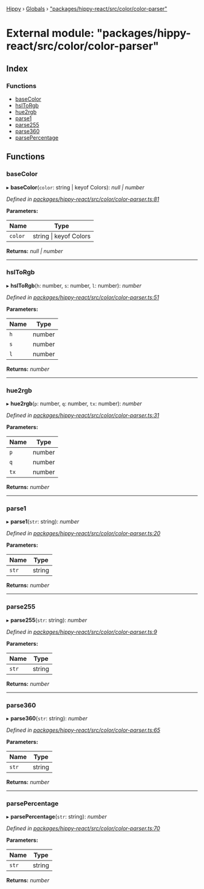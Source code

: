 [Hippy](../README.md) › [Globals](../globals.md) › ["packages/hippy-react/src/color/color-parser"](_packages_hippy_react_src_color_color_parser_.md)

# External module: "packages/hippy-react/src/color/color-parser"

## Index

### Functions

* [baseColor](_packages_hippy_react_src_color_color_parser_.md#basecolor)
* [hslToRgb](_packages_hippy_react_src_color_color_parser_.md#hsltorgb)
* [hue2rgb](_packages_hippy_react_src_color_color_parser_.md#hue2rgb)
* [parse1](_packages_hippy_react_src_color_color_parser_.md#parse1)
* [parse255](_packages_hippy_react_src_color_color_parser_.md#parse255)
* [parse360](_packages_hippy_react_src_color_color_parser_.md#parse360)
* [parsePercentage](_packages_hippy_react_src_color_color_parser_.md#parsepercentage)

## Functions

###  baseColor

▸ **baseColor**(`color`: string | keyof Colors): *null | number*

*Defined in [packages/hippy-react/src/color/color-parser.ts:81](https://github.com/jeromehan/Hippy/blob/6216275/packages/hippy-react/src/color/color-parser.ts#L81)*

**Parameters:**

Name | Type |
------ | ------ |
`color` | string &#124; keyof Colors |

**Returns:** *null | number*

___

###  hslToRgb

▸ **hslToRgb**(`h`: number, `s`: number, `l`: number): *number*

*Defined in [packages/hippy-react/src/color/color-parser.ts:51](https://github.com/jeromehan/Hippy/blob/6216275/packages/hippy-react/src/color/color-parser.ts#L51)*

**Parameters:**

Name | Type |
------ | ------ |
`h` | number |
`s` | number |
`l` | number |

**Returns:** *number*

___

###  hue2rgb

▸ **hue2rgb**(`p`: number, `q`: number, `tx`: number): *number*

*Defined in [packages/hippy-react/src/color/color-parser.ts:31](https://github.com/jeromehan/Hippy/blob/6216275/packages/hippy-react/src/color/color-parser.ts#L31)*

**Parameters:**

Name | Type |
------ | ------ |
`p` | number |
`q` | number |
`tx` | number |

**Returns:** *number*

___

###  parse1

▸ **parse1**(`str`: string): *number*

*Defined in [packages/hippy-react/src/color/color-parser.ts:20](https://github.com/jeromehan/Hippy/blob/6216275/packages/hippy-react/src/color/color-parser.ts#L20)*

**Parameters:**

Name | Type |
------ | ------ |
`str` | string |

**Returns:** *number*

___

###  parse255

▸ **parse255**(`str`: string): *number*

*Defined in [packages/hippy-react/src/color/color-parser.ts:9](https://github.com/jeromehan/Hippy/blob/6216275/packages/hippy-react/src/color/color-parser.ts#L9)*

**Parameters:**

Name | Type |
------ | ------ |
`str` | string |

**Returns:** *number*

___

###  parse360

▸ **parse360**(`str`: string): *number*

*Defined in [packages/hippy-react/src/color/color-parser.ts:65](https://github.com/jeromehan/Hippy/blob/6216275/packages/hippy-react/src/color/color-parser.ts#L65)*

**Parameters:**

Name | Type |
------ | ------ |
`str` | string |

**Returns:** *number*

___

###  parsePercentage

▸ **parsePercentage**(`str`: string): *number*

*Defined in [packages/hippy-react/src/color/color-parser.ts:70](https://github.com/jeromehan/Hippy/blob/6216275/packages/hippy-react/src/color/color-parser.ts#L70)*

**Parameters:**

Name | Type |
------ | ------ |
`str` | string |

**Returns:** *number*

